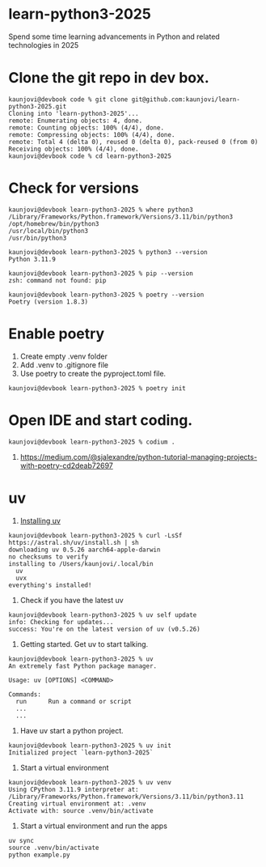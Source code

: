 # learn-python3-2025
Spend some time learning advancements in Python and related technologies in 2025

# Clone the git repo in dev box. 
```
kaunjovi@devbook code % git clone git@github.com:kaunjovi/learn-python3-2025.git
Cloning into 'learn-python3-2025'...
remote: Enumerating objects: 4, done.
remote: Counting objects: 100% (4/4), done.
remote: Compressing objects: 100% (4/4), done.
remote: Total 4 (delta 0), reused 0 (delta 0), pack-reused 0 (from 0)
Receiving objects: 100% (4/4), done.
kaunjovi@devbook code % cd learn-python3-2025 
```

# Check for versions 

````
kaunjovi@devbook learn-python3-2025 % where python3
/Library/Frameworks/Python.framework/Versions/3.11/bin/python3
/opt/homebrew/bin/python3
/usr/local/bin/python3
/usr/bin/python3

kaunjovi@devbook learn-python3-2025 % python3 --version 
Python 3.11.9

kaunjovi@devbook learn-python3-2025 % pip --version 
zsh: command not found: pip

kaunjovi@devbook learn-python3-2025 % poetry --version 
Poetry (version 1.8.3)
````

# Enable poetry 
1. Create empty .venv folder 
1. Add .venv to .gitignore file 
1. Use poetry to create the pyproject.toml file. 

```
kaunjovi@devbook learn-python3-2025 % poetry init
```


# Open IDE and start coding. 

```
kaunjovi@devbook learn-python3-2025 % codium .
```


1. https://medium.com/@sjalexandre/python-tutorial-managing-projects-with-poetry-cd2deab72697


# uv 

1. [Installing uv](https://docs.astral.sh/uv/getting-started/installation/)

```
kaunjovi@devbook learn-python3-2025 % curl -LsSf https://astral.sh/uv/install.sh | sh
downloading uv 0.5.26 aarch64-apple-darwin
no checksums to verify
installing to /Users/kaunjovi/.local/bin
  uv
  uvx
everything's installed!
```

1. Check if you have the latest uv 

```
kaunjovi@devbook learn-python3-2025 % uv self update
info: Checking for updates...
success: You're on the latest version of uv (v0.5.26)
```

1. Getting started. Get uv to start talking. 

```
kaunjovi@devbook learn-python3-2025 % uv 
An extremely fast Python package manager.

Usage: uv [OPTIONS] <COMMAND>

Commands:
  run      Run a command or script
  ...
  ...
```

1. Have uv start a python project. 

```
kaunjovi@devbook learn-python3-2025 % uv init
Initialized project `learn-python3-2025`
```

1. Start a virtual environment 

```
kaunjovi@devbook learn-python3-2025 % uv venv 
Using CPython 3.11.9 interpreter at: /Library/Frameworks/Python.framework/Versions/3.11/bin/python3.11
Creating virtual environment at: .venv
Activate with: source .venv/bin/activate
```

1. Start a virtual environment and run the apps 

```
uv sync
source .venv/bin/activate
python example.py
```
